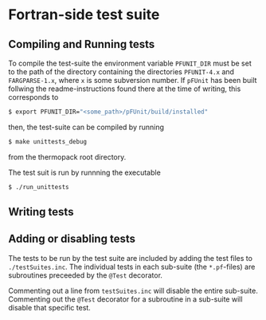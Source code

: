 # Fortran-side test suite

## Compiling and Running tests

To compile the test-suite the environment variable `PFUNIT_DIR` must be set to the path of the directory containing the directories `PFUNIT-4.x` and `FARGPARSE-1.x`, where `x` is some subversion number. If `pFUnit` has been built follwing the readme-instructions found there at the time of writing, this corresponds to
```bash
$ export PFUNIT_DIR="<some_path>/pFUnit/build/installed"
```
then, the test-suite can be compiled by running
```bash
$ make unittests_debug
```
from the thermopack root directory.

The test suit is run by runnning the executable
```bash
$ ./run_unittests
```

## Writing tests

## Adding or disabling tests

The tests to be run by the test suite are included by adding the test files to `./testSuites.inc`. The individual tests in each sub-suite (the `*.pf`-files) are subroutines preceeded by the `@Test` decorator. 

Commenting out a line from `testSuites.inc` will disable the entire sub-suite. Commenting out the `@Test` decorator for a subroutine in a sub-suite will disable that specific test.